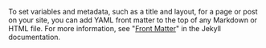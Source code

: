 To set variables and metadata, such as a title and layout, for a page or post on your site, you can add YAML front matter to the top of any Markdown or HTML file. For more information, see "[Front Matter](https://jekyllrb.com/docs/front-matter/)" in the Jekyll documentation.
